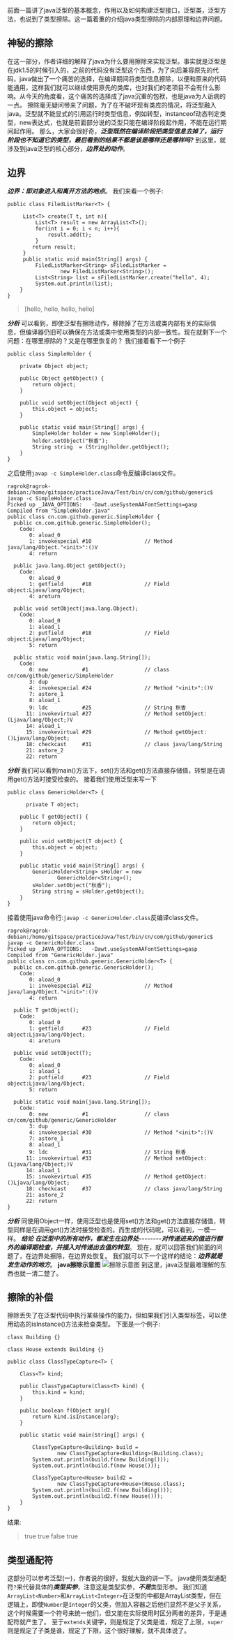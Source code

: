 ﻿前面一篇讲了java泛型的基本概念，作用以及如何构建泛型接口，泛型类，泛型方法，也说到了类型擦除。这一篇着重的介绍java类型擦除的内部原理和边界问题。
## 神秘的擦除
在这一部分，作者详细的解释了java为什么要用擦除来实现泛型。事实就是泛型是在jdk1.5的时候引入的，之前的代码没有泛型这个东西，为了向后兼容原先的代码，java做出了一个痛苦的选择，在编译期间将类型信息擦除，以便和原来的代码能通用，这样我们就可以继续使用原先的类库，也对我们的老项目不会有什么影响。从今天的角度看，这个痛苦的选择成了java沉重的包袱，也是java为人诟病的一点。
擦除毫无疑问带来了问题，为了在不破坏现有类库的情况，将泛型融入java。泛型就不能显式的引用运行时类型信息，例如转型，instanceof动态判定类型，new表达式，也就是前面部分说的泛型只能在编译阶段起作用，不能在运行期间起作用。
那么，大家会很好奇，***泛型既然在编译阶段把类型信息去掉了，运行阶段也不知道它的类型，最后看到的结果不都是该是哪样还是哪样吗?***
到这里，就涉及到java泛型的核心部分，***边界处的动作***。
## 边界
***边界：即对象进入和离开方法的地点***。
我们来看一个例子:
```
public class FiledListMarker<T> {

	 List<T> create(T t, int n){
		 List<T> result = new ArrayList<T>();
		 for(int i = 0; i < n; i++){
			 result.add(t);
		 }
		return result;
	 }
	 public static void main(String[] args) {
		 FiledListMarker<String> sFiledListMarker = 
				 new FiledListMarker<String>();
		 List<String> list = sFiledListMarker.create("hello", 4);
		 System.out.println(list);
	}
}
```
> [hello, hello, hello, hello]

***分析***
可以看到，即使泛型有擦除动作，移除掉了在方法或类内部有关的实际信息，但编译器仍旧可以确保在方法或类中使用类型的内部一致性。现在就剩下一个问题：在哪里擦除的？又是在哪里恢复的？
我们接着看下一个例子
```
public class SimpleHolder {
      
	private Object object;

	public Object getObject() {
		return object;
	}

	public void setObject(Object object) {
		this.object = object;
	}
	
	public static void main(String[] args) {
		SimpleHolder holder = new SimpleHolder();
		holder.setObject("秋香");
		String string  = (String)holder.getObject();
	}
}
```
之后使用```javap -c SimpleHolder.class```命令反编译class文件。
```
ragrok@ragrok-debian:/home/gitspace/practiceJava/Test/bin/cn/com/github/generic$ javap -c SimpleHolder.class 
Picked up _JAVA_OPTIONS:   -Dawt.useSystemAAFontSettings=gasp
Compiled from "SimpleHolder.java"
public class cn.com.github.generic.SimpleHolder {
  public cn.com.github.generic.SimpleHolder();
    Code:
       0: aload_0
       1: invokespecial #10                 // Method java/lang/Object."<init>":()V
       4: return

  public java.lang.Object getObject();
    Code:
       0: aload_0
       1: getfield      #18                 // Field object:Ljava/lang/Object;
       4: areturn

  public void setObject(java.lang.Object);
    Code:
       0: aload_0
       1: aload_1
       2: putfield      #18                 // Field object:Ljava/lang/Object;
       5: return

  public static void main(java.lang.String[]);
    Code:
       0: new           #1                  // class cn/com/github/generic/SimpleHolder
       3: dup
       4: invokespecial #24                 // Method "<init>":()V
       7: astore_1
       8: aload_1
       9: ldc           #25                 // String 秋香
      11: invokevirtual #27                 // Method setObject:(Ljava/lang/Object;)V
      14: aload_1
      15: invokevirtual #29                 // Method getObject:()Ljava/lang/Object;
      18: checkcast     #31                 // class java/lang/String
      21: astore_2
      22: return
```
***分析***
我们可以看到main()方法下，set()方法和get()方法直接存储值，转型是在调用get()方法时接受检查的。
接着我们使用泛型来写一下
```
public class GenericHolder<T> {

      private T object;

	public T getObject() {
		return object;
	}

	public void setObject(T object) {
		this.object = object;
	}
      
	public static void main(String[] args) {
		GenericHolder<String> sHolder = new 
				GenericHolder<String>();
		sHolder.setObject("秋香");
		String string = sHolder.getObject();
	}
}
```
接着使用java命令行:```javap -c GenericHolder.class```反编译class文件。
```
ragrok@ragrok-debian:/home/gitspace/practiceJava/Test/bin/cn/com/github/generic$ javap -c GenericHolder.class 
Picked up _JAVA_OPTIONS:   -Dawt.useSystemAAFontSettings=gasp
Compiled from "GenericHolder.java"
public class cn.com.github.generic.GenericHolder<T> {
  public cn.com.github.generic.GenericHolder();
    Code:
       0: aload_0
       1: invokespecial #12                 // Method java/lang/Object."<init>":()V
       4: return

  public T getObject();
    Code:
       0: aload_0
       1: getfield      #23                 // Field object:Ljava/lang/Object;
       4: areturn

  public void setObject(T);
    Code:
       0: aload_0
       1: aload_1
       2: putfield      #23                 // Field object:Ljava/lang/Object;
       5: return

  public static void main(java.lang.String[]);
    Code:
       0: new           #1                  // class cn/com/github/generic/GenericHolder
       3: dup
       4: invokespecial #30                 // Method "<init>":()V
       7: astore_1
       8: aload_1
       9: ldc           #31                 // String 秋香
      11: invokevirtual #33                 // Method setObject:(Ljava/lang/Object;)V
      14: aload_1
      15: invokevirtual #35                 // Method getObject:()Ljava/lang/Object;
      18: checkcast     #37                 // class java/lang/String
      21: astore_2
      22: return
}
```
***分析***
同使用Object一样，使用泛型也是使用set()方法和get()方法直接存储值，转型同样是在调用get()方法时接受检查的。而生成的代码呢，可以看到，一模一样。
***结论***
***在泛型中的所有动作，都发生在边界处--------对传递进来的值进行额外的编译期检查，并插入对传递出去值的转型***。
现在，就可以回答我们前面的问题了，在边界处擦除，在边界处恢复。   我们就可以下一个这样的结论：***边界就是发生动作的地方***。
**java擦除示意图**
![擦除示意图](../../图片/12月/1.png)
到这里，java泛型最难理解的东西也就一清二楚了。
## 擦除的补偿
擦除丢失了在泛型代码中执行某些操作的能力，但如果我们引入类型标签，可以使用动态的isInstance()方法来检查类型。
下面是一个例子:
```
class Building {}

class House extends Building {}

public class ClassTypeCapture<T> {

	Class<T> kind;

	public ClassTypeCapture(Class<T> kind) {
		this.kind = kind;
	}
      
	public boolean f(Object arg){
		return kind.isInstance(arg);
	}
	
	public static void main(String[] args) {

		ClassTypeCapture<Building> build = 
				new ClassTypeCapture<Building>(Building.class);
		System.out.println(build.f(new Building()));
		System.out.println(build.f(new House()));
		
		ClassTypeCapture<House> build2 = 
				new ClassTypeCapture<House>(House.class);
		System.out.println(build2.f(new Building()));
		System.out.println(build2.f(new House()));
	}
}
```
结果:
> true
 true
false
> true
##  类型通配符
这部分可以参考泛型(一)，作者说的很好，我就大致的讲一下。
java使用类型通配符```?```来代替具体的***类型实参***，注意这是类型实参，***不是***类型形参。
我们知道```ArrayList<Number>```和```ArrayList<Integer>```在泛型的中都是ArrayList类型，但在逻辑上，即使```Number```是```Integer```的父类，但加入容器之后他们显然不是父子关系，这个时候需要一个符号来统一他们，但又能在实际使用时区分两者的差异，于是通配符就产生了。
至于```extends```关键字，则是规定了父类是谁，规定了上限，```super```则是规定了子类是谁，规定了下限，这个很好理解，就不具体说了。
